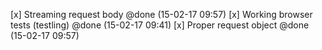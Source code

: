  [x] Streaming request body @done (15-02-17 09:57)
 [x] Working browser tests (testling) @done (15-02-17 09:41)
 [x] Proper request object @done (15-02-17 09:57)
